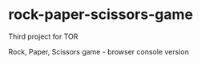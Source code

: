 # rock-paper-scissors-game

Third project for TOR

Rock, Paper, Scissors game - browser console version